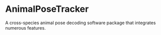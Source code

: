 # AnimalPoseTracker
A cross-species animal pose decoding software package that integrates numerous features.

